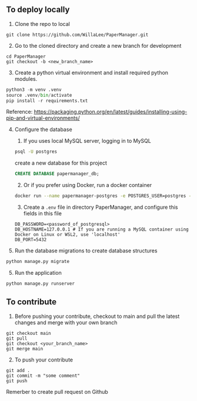 ## To deploy locally

1. Clone the repo to local

```
git clone https://github.com/WillaLee/PaperManager.git
```

2. Go to the cloned directory and create a new branch for development

```
cd PaperManager
git checkout -b <new_branch_name>
```

3. Create a python virtual environment and install required python modules.

```python
python3 -m venv .venv
source .venv/bin/activate
pip install -r requirements.txt
```
Reference: https://packaging.python.org/en/latest/guides/installing-using-pip-and-virtual-environments/

4. Configure the database
    1. If you uses local MySQL server, logging in to MySQL
    ```bash
    psql -U postgres
    ```
    create a new database for this project
    ```sql
    CREATE DATABASE papermanager_db;
    ```
    2. Or if you prefer using Docker, run a docker container
    ```bash
    docker run --name papermanager-postgres -e POSTGRES_USER=postgres -e POSTGRES_PASSWORD=postgres -e POSTGRES_DB=papermanager_db -p 5432:5432 -d postgres:latest
    ```
    3. Create a ```.env``` file in directory PaperManager, and configure this fields in this file
    ```
    DB_PASSWORD=<password_of_postgresql>
    DB_HOSTNAME=127.0.0.1 # If you are running a MySQL container using Docker on Linux or WSL2, use 'localhost'
    DB_PORT=5432
    ```

4. Run the database migrations to create database structures

```python
python manage.py migrate
```

5. Run the application

```python
python manage.py runserver
```

## To contribute

1. Before pushing your contribute, checkout to main and pull the latest changes and merge with your own branch
```
git checkout main
git pull
git checkout <your_branch_name>
git merge main
```

2. To push your contribute
```
git add .
git commit -m "some comment"
git push
```
Remerber to create pull request on Github